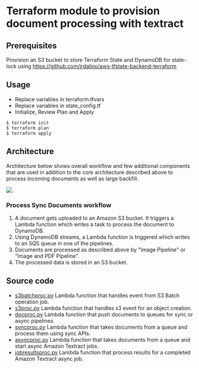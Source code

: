 # Terraform module to provision document processing with textract

## Prerequisites
Provision an S3 bucket to store Terraform State and DynamoDB for state-lock
using https://github.com/jrdalino/aws-tfstate-backend-terraform

## Usage
- Replace variables in terraform.tfvars
- Replace variables in state_config.tf
- Initialize, Review Plan and Apply
```
$ terraform init
$ terraform plan
$ terraform apply
```


## Architecture

Architecture below shows overall workflow and few additional components that are used in addition to the core architecture described above to process incoming documents as well as large backfill.

![](arch-complete.png)

### Process Sync Documents workflow
1. A document gets uploaded to an Amazon S3 bucket. It triggers a Lambda function which writes a task to process the document to DynamoDB.
2. Using DynamoDB streams, a Lambda function is triggered which writes to an SQS queue in one of the pipelines.
3. Documents are processed as described above by "Image Pipeline" or "Image and PDF Pipeline".
4. The processed data is stored in an S3 bucket.

## Source code

- [s3batchproc.py](./src/s3batchproc.py) Lambda function that handles event from S3 Batch operation job.
- [s3proc.py](./src/s3proc.py) Lambda function that handles s3 event for an object creation.
- [docproc.py](./src/docproc.py) Lambda function that push documents to queues for sync or async pipelines.
- [syncproc.py](./src/syncproc.py) Lambda function that takes documents from a queue and process them using sync APIs.
- [asyncproc.py](./src/asyncproc.py) Lambda function that takes documents from a queue and start async Amazon Textract jobs.
- [jobresultsproc.py](./src/jobresultsproc.py) Lambda function that process results for a completed Amazon Textract async job.
